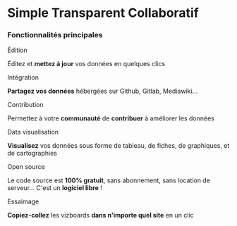 <!-- <p class="title has-text-centered mt-6 pt-6">
  Comment ça marche ?
</p> -->

<h1
  class="has-text-centered is-uppercase mt-6 mb-6 pt-6">
  Simple
  <span class="mx-5">
    Transparent
  </span>
  Collaboratif
</h1>

<h3
  class="has-text-centered mt-6 mb-6">
  Fonctionnalités principales
</h3>

<div
  class="tile is-ancestor is--fullheight mt-6 pt-6"
  style="">
  <div class="tile is-vertical is-4">
    <div class="tile is-parent px-6 py-6">
      <article class="tile is-child notification is-dark py-2">
        <p class="title">
          <span class="icon is-small mr-3">
            <i class="mdi mdi-pencil"></i>
          </span>
          Édition
        </p>
        <p class="subtitle pb-4">
          Éditez et <b>mettez à jour</b> vos données en quelques clics
        </p>
      </article>
    </div>
    <div class="tile is-parent px-6 py-6">
      <article class="tile is-child notification is-white-ter py-2">
        <p class="title">
          <span class="icon is-small mr-3">
            <i class="mdi mdi-share-variant"></i>
          </span>
          Intégration
        </p>
        <p class="subtitle pb-4">
          <b>Partagez vos données</b> hébergées sur Github, Gitlab, Mediawiki...
        </p>
      </article>
    </div>
  </div>
  <div class="tile is-vertical is-4">
    <div class="tile is-parent px-6 py-6">
      <article class="tile is-child notification is-white-ter py-2">
        <p class="title">
          <span class="icon is-small mr-3">
            <i class="mdi mdi-account-group"></i>
          </span>
          Contribution
        </p>
        <p class="subtitle pb-4">
          Permettez à votre <b>communauté</b> de <b>contribuer</b> à améliorer les données
        </p>
      </article>
    </div>
    <div class="tile is-parent px-6 py-6">
      <article class="tile is-child notification is-dark py-2">
        <p class="title">
          <span class="icon is-small mr-3">
            <i class="mdi mdi-table"></i>
          </span>
          Data visualisation
        </p>
        <p class="subtitle pb-4">
          <b>Visualisez</b> vos données sous forme de tableau, de fiches, de graphiques, et de cartographies
        </p>
      </article>
    </div>
  </div>
  <div class="tile is-vertical is-4">
    <div class="tile is-parent px-6 py-6">
      <article class="tile is-child notification is-dark py-2">
        <p class="title">
          <span class="icon is-small mr-3">
            <i class="mdi mdi-currency-usd-off"></i>
          </span>
          Open source
        </p>
        <p class="subtitle pb-4">
          Le code source est <b>100% gratuit</b>, sans abonnement, sans location de serveur...
          C'est un <b>logiciel libre</b> !
        </p>
      </article>
    </div>
    <div class="tile is-parent px-6 py-6">
      <article class="tile is-child notification is-white-ter py-2">
        <p class="title">
          <span class="icon is-small mr-3">
            <i class="mdi mdi-content-copy"></i>
          </span>
          Essaimage
        </P>
        <p class="subtitle pb-4">
          <b>Copiez-collez</b> les vizboards <b>dans n'importe quel site</b> en un clic
        </p>
      </article>
    </div>
  </div>
</div>
